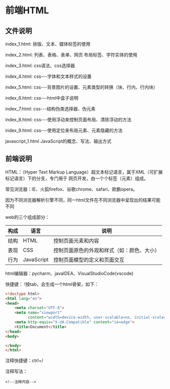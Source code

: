 

# 前端HTML

## 文件说明

index_1.html:			排版、文本、媒体标签的使用

index_2.html:			列表、表格、表单、网页 布局标签、字符实体的使用

index_3.html:			css语法、css选择器

index_4.html:			css---字体和文本样式的设置

index_5.html:			css---背景图片的设置、元素类型的转换（块、行内、行内块）

index_6.html:			css---html中盒子说明

index_7.html:			css---结构伪类选择器、伪元素

index_8.html:			css---使用浮动来控制页面布局、清除浮动的方法

index_9.html:			css---使用定位来布局元素、元素隐藏的方法

javascript_1.html			JavaScript的概念、写法、输出方式





## 前端说明

HTML：（Hyper Text Markup Language）超文本标记语言，属于XML（可扩展标记语言）下的分支，专门用于		网页开发，由一个个标签（元素）组成。

常见浏览器：IE、火狐firefox、谷歌chrome、safari、欧鹏opera。

因为不同浏览器解析引擎不同，同一html文件在不同浏览器中呈现出的结果可能不同



web的三个组成部分：

| 构成   | 语言         | 说明                    |
| ---- | ---------- | --------------------- |
| 结构   | HTML       | 控制页面元素和内容             |
| 表现   | CSS        | 控制页面原色的外观和样式（如：颜色、大小） |
| 行为   | JavaScript | 控制页面模型的定义和页面交互        |



html编辑器：pycharm、javaIDEA、VisualStudioCode(vscode)

快捷键： !按tab，会生成一个html骨架，如下：

```html
<!doctype html>
<html lang="en">
<head>
    <meta charset="UTF-8">
    <meta name="viewport"
          content="width=device-width, user-scalable=no, initial-scale=1.0, maximum-scale=1.0, minimum-scale=1.0">
    <meta http-equiv="X-UA-Compatible" content="ie=edge">
    <title>Document</title>
</head>
<body>

</body>
</html>
```

注释快捷键：ctrl+/

注释写法：

`<!--注释内容-->`



